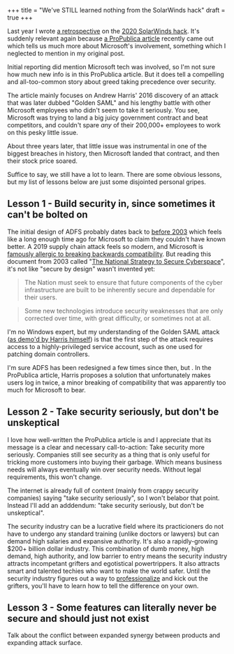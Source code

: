 +++
title = "We've STILL learned nothing from the SolarWinds hack"
draft = true
+++

Last year I wrote [a retrospective](@/2023/2023-05-21-solarwinds-hack-lessons-learned.md) on the [2020 SolarWinds hack](https://en.wikipedia.org/wiki/2020_United_States_federal_government_data_breach). It's suddenly relevant again because [a ProPublica article](https://www.propublica.org/article/microsoft-solarwinds-golden-saml-data-breach-russian-hackers) recently came out which tells us much more about Microsoft's involvement, something which I neglected to mention in my original post.

Initial reporting did mention Microsoft tech was involved, so I'm not sure how much new info is in this ProPublica article. But it does tell a compelling and all-too-common story about greed taking precedence over security.

The article mainly focuses on Andrew Harris' 2016 discovery of an attack that was later dubbed "Golden SAML" and his lengthy battle with other Microsoft employees who didn't seem to take it seriously. You see, Microsoft was trying to land a big juicy government contract and beat competitors, and couldn't spare *any* of their 200,000+ employees to work on this pesky little issue.

About three years later, that little issue was instrumental in one of the biggest breaches in history, then Microsoft landed that contract, and then their stock price soared.

Suffice to say, we still have a lot to learn. There are some obvious lessons, but my list of lessons below are just some disjointed personal gripes.

## Lesson 1 - Build security in, since sometimes it can't be bolted on

The initial design of ADFS probably dates back to [before 2003](https://en.wikipedia.org/wiki/Active_Directory_Federation_Services) which feels like a long enough time ago for Microsoft to claim they couldn't have known better. A 2019 supply chain attack feels so modern, and Microsoft is [famously allergic to breaking backwards compatibility](https://softwareengineering.stackexchange.com/q/359914). But reading this document from 2003 called "[The National Strategy to Secure Cyberspace](https://en.wikipedia.org/wiki/National_Strategy_to_Secure_Cyberspace)", it's not like "secure by design" wasn't invented yet:

> The Nation must seek to ensure that future components of the cyber infrastructure are built to be inherently secure and dependable for their users.

> Some new technologies introduce security weaknesses that are only corrected over time, with great difficulty, or sometimes not at all.

I'm no Windows expert, but my understanding of the Golden SAML attack ([as demo'd by Harris himself](https://www.ciberesponce.com/solarwinds/)) is that the first step of the attack requires access to a highly-privileged service account, such as one used for patching domain controllers.



I'm sure ADFS has been redesigned a few times since then, but . In the ProPublica article, Harris proposes a solution that unfortunately makes users log in twice, a minor breaking of compatibility that was apparently too much for Microsoft to bear.



## Lesson 2 - Take security seriously, but don't be unskeptical

I love how well-written the ProPublica article is and I appreciate that its message is a clear and necessary call-to-action: Take security more seriously. Companies still see security as a thing that is only useful for tricking more customers into buying their garbage. Which means business needs will always eventually win over security needs. Without legal requirements, this won't change.

The internet is already full of content (mainly from crappy security companies) saying "take security seriously", so I won't belabor that point. Instead I'll add an adddendum: "take security seriously, but don't be unskeptical".

The security industry can be a lucrative field where its practicioners do not have to undergo any standard training (unlike doctors or lawyers) but can demand high salaries and expansive authority. It's also a rapidly-growing $200+ billion dollar industry. This combination of dumb money, high demand, high authority, and low barrier to entry means the security industry attracts incompetant grifters and egotistical powertrippers. It also attracts smart and talented techies who want to make the world safer. Until the security industry figures out a way to [professionalize](https://en.wikipedia.org/wiki/Professionalization) and kick out the grifters, you'll have to learn how to tell the difference on your own.

## Lesson 3 - Some features can literally never be secure and should just not exist

Talk about the conflict between expanded synergy between products and expanding attack surface.
